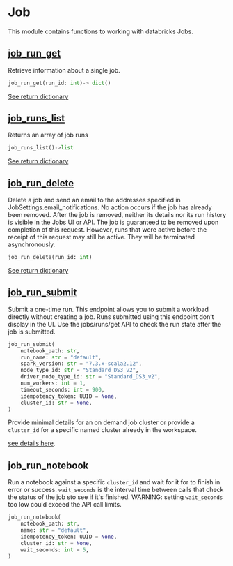 # Job


This module contains functions to working with databricks Jobs.


## [job_run_get](https://docs.databricks.com/dev-tools/api/latest/jobs.html#get)

Retrieve information about a single job. 

```python
job_run_get(run_id: int)-> dict()
```


[See return dictionary](https://docs.databricks.com/dev-tools/api/latest/jobs.html#get)


## [job_runs_list](https://docs.databricks.com/dev-tools/api/latest/jobs.html#list)

Returns an array of job runs

```python
job_runs_list()->list
```

[See return dictionary](https://docs.databricks.com/dev-tools/api/latest/jobs.html#list)


## [job_run_delete](https://docs.databricks.com/dev-tools/api/latest/jobs.html#delete)

Delete a job and send an email to the addresses specified in JobSettings.email_notifications. No action occurs if the job has already been removed. After the job is removed, neither its details nor its run history is visible in the Jobs UI or API. The job is guaranteed to be removed upon completion of this request. However, runs that were active before the receipt of this request may still be active. They will be terminated asynchronously.

```python
job_run_delete(run_id: int)
```

[See return dictionary](https://docs.databricks.com/dev-tools/api/latest/jobs.html#delete)

## [job_run_submit](https://docs.databricks.com/dev-tools/api/latest/jobs.html#runs-submit)

Submit a one-time run. This endpoint allows you to submit a workload directly without creating a job. Runs submitted using this endpoint don’t display in the UI. Use the jobs/runs/get API to check the run state after the job is submitted.

```python
job_run_submit(
    notebook_path: str,
    run_name: str = "default",
    spark_version: str = "7.3.x-scala2.12",
    node_type_id: str = "Standard_DS3_v2",
    driver_node_type_id: str = "Standard_DS3_v2",
    num_workers: int = 1,
    timeout_seconds: int = 900,
    idempotency_token: UUID = None,
    cluster_id: str = None,
)
```

Provide minimal details for an on demand job cluster or provide a `cluster_id` for a specific named cluster already in the workspace.

[see details here](https://docs.databricks.com/dev-tools/api/latest/jobs.html#runs-submit).


## job_run_notebook

Run  a notebook against a specific `cluster_id` and wait for it for to finish in error or success. `wait_seconds` is the interval time between calls that check the status of the job sto see if it's finished. WARNING: setting `wait_seconds` too low could exceed the API call limits.

```python
job_run_notebook(
    notebook_path: str,
    name: str = "default",
    idempotency_token: UUID = None,
    cluster_id: str = None,
    wait_seconds: int = 5,
)
```